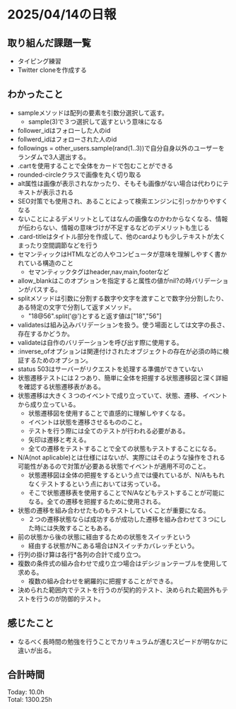 # 2025/04/14の日報
## 取り組んだ課題一覧
* タイピング練習
*  Twitter cloneを作成する
## わかったこと
* sampleメソッドは配列の要素を引数分選択して返す。
  *  sample(3)で３つ選択して返すという意味になる
*  follower_idはフォローした人のid
*  follwerd_idはフォローされた人のid
*  followings = other_users.sample(rand(1..3))で自分自身以外のユーザーをランダムで3人選出する。
*  .cartを使用することで全体をカードで包むことができる
*  rounded-circleクラスで画像を丸く切り取る
*  alt属性は画像が表示されなかったり、そもそも画像がない場合は代わりにテキストが表示される
  * SEO対策でも使用され、あることによって検索エンジンに引っかかりやすくなる
  * ないことによるデメリットとしてはなんの画像なのかわからなくなる、情報が伝わらない、情報の意味づけが不足するなどのデメリットも生じる
* .card-titleはタイトル部分を作成して、他のcardよりも少しテキストが太くまったり空間調節などを行う
* セマンティックはHTMLなどの人やコンピュータが意味を理解しやすく書かれている構造のこと
  * セマンティックタグはheader,nav,main,footerなど
* allow_blankはこのオプションを指定すると属性の値がnil?の時バリデーションがパスする。
* splitメソッドは引数に分割する数字や文字を渡すことで数字分分割したり、ある特定の文字で分割して返すメソッド。
  * "18@56".split('@')とすると返す値は["18","56"]
* validatesは組み込みバリデーションを扱う。使う場面としては文字の長さ、存在するかどうか。
* validateは自作のバリデーションを呼び出す際に使用する。
* :inverse_ofオプションは関連付けされたオブジェクトの存在が必須の時に検証するためのオプション。
* status 503はサーバーがリクエストを処理する準備ができていない
* 状態遷移テストには２つあり、簡単に全体を把握する状態遷移図と深く詳細を確認する状態遷移表がある。
* 状態遷移は大きく３つのイベントで成り立っていて、状態、遷移、イベントから成り立っている。
  * 状態遷移図を使用することで直感的に理解しやすくなる。
  * イベントは状態を遷移させるもののこと。
  * テストを行う際には全てのテストが行われる必要がある。
  * 矢印は遷移と考える。
  * 全ての遷移をテストすることで全ての状態もテストすることになる。
* N/A(not aplicable)とは仕様にはないが、実際にはそのような操作をされる可能性があるので対策が必要ある状態でイベントが適用不可のこと。
  * 状態遷移図は全体の把握をするという点では優れているが、N/Aももれなくテストするという点においては劣っている。
  * そこで状態遷移表を使用することでN/Aなどもテストすることが可能になる。全ての遷移を把握するために使用される。
* 状態の遷移を組み合わせたものもテストしていくことが重要になる。
  * ２つの遷移状態ならば成功するが成功した遷移を組み合わせて３つにした時には失敗することもある。
* 前の状態から後の状態に経由するための状態をスイッチという
  * 経由する状態がNこある場合はNスイッチカバレッチという。
* 行列の掛け算は各行*各列の合計で成り立つ。
* 複数の条件式の組み合わせで成り立つ場合はデシジョンテーブルを使用して求める。
  * 複数の組み合わせを網羅的に把握することができる。
* 決められた範囲内でテストを行うのが契約的テスト、決められた範囲外もテストを行うのが防御的テスト。             
## 感じたこと
* なるべく長時間の勉強を行うことでカリキュラムが進むスピードが明なかに違いが出る。
##  合計時間 
Today: 10.0h<br>
Total: 1300.25h
